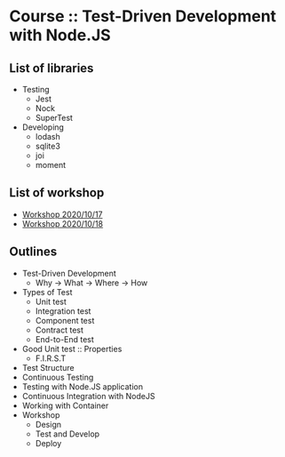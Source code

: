 # Course :: Test-Driven Development with Node.JS

## List of libraries
* Testing
  * Jest
  * Nock
  * SuperTest
* Developing
  * lodash
  * sqlite3
  * joi
  * moment

## List of workshop
* [Workshop 2020/10/17](https://github.com/up1/workshop-tdd-nodejs-20201017)
* [Workshop 2020/10/18](https://github.com/up1/workshop-tdd-nodejs-20201018)

## Outlines
* Test-Driven Development
  * Why -> What -> Where -> How
* Types of Test
  * Unit test
  * Integration test
  * Component test
  * Contract test
  * End-to-End test
* Good Unit test :: Properties
  * F.I.R.S.T
* Test Structure
* Continuous Testing
* Testing with Node.JS application
* Continuous Integration with NodeJS
* Working with Container
* Workshop
  * Design
  * Test and Develop
  * Deploy
  
  
  
  
